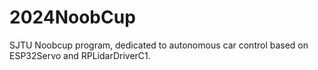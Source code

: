# 2024NoobCup
SJTU Noobcup program, dedicated to autonomous car control based on ESP32Servo and RPLidarDriverC1.
